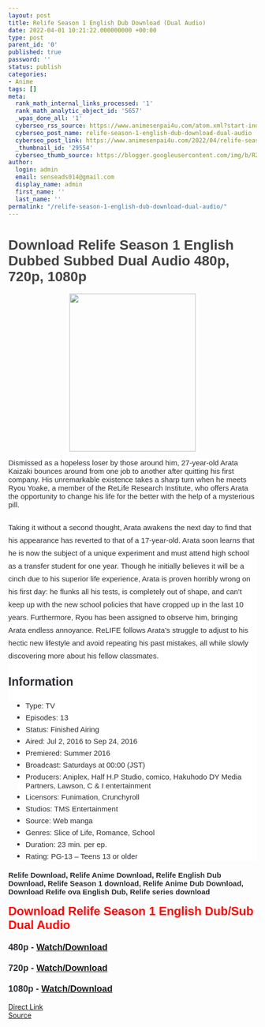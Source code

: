```yaml
---
layout: post
title: Relife Season 1 English Dub Download (Dual Audio)
date: 2022-04-01 10:21:22.000000000 +00:00
type: post
parent_id: '0'
published: true
password: ''
status: publish
categories:
- Anime
tags: []
meta:
  rank_math_internal_links_processed: '1'
  rank_math_analytic_object_id: '5657'
  _wpas_done_all: '1'
  cyberseo_rss_source: https://www.animesenpai4u.com/atom.xml?start-index=151&max-results=150
  cyberseo_post_name: relife-season-1-english-dub-download-dual-audio
  cyberseo_post_link: https://www.animesenpai4u.com/2022/04/relife-season-1-english-dub-download.html
  _thumbnail_id: '29554'
  cyberseo_thumb_source: https://blogger.googleusercontent.com/img/b/R29vZ2xl/AVvXsEhhGLne3eZjCGNlCXFZ5Pe8pPBZrEcquwmM5MEY58H8P1mLLPmJ0Lm2NjgLYUL6deKlUGABVcKTAiFXN9gROo4JNx04GtHJQD7l7NkmmOqdYzoKXTs9X8zt3TXLrz3xe74fA3O114WmHkMeCBhJGoq_fcpL5S9lRmDiPzReIDNrRuQq7doVG5MIY0Q3/s320/lasfrikadasdedeone-20220328-0001.jpg
author:
  login: admin
  email: senseads014@gmail.com
  display_name: admin
  first_name: ''
  last_name: ''
permalink: "/relife-season-1-english-dub-download-dual-audio/"
---
```

<h1 style="text-align: left;"><span style="color: #444444; font-family: arial;">Download Relife Season 1 English Dubbed Subbed Dual Audio 480p, 720p, 1080p</span></h1>
<div class="separator" style="clear: both; text-align: center;"><a href="https://blogger.googleusercontent.com/img/b/R29vZ2xl/AVvXsEhhGLne3eZjCGNlCXFZ5Pe8pPBZrEcquwmM5MEY58H8P1mLLPmJ0Lm2NjgLYUL6deKlUGABVcKTAiFXN9gROo4JNx04GtHJQD7l7NkmmOqdYzoKXTs9X8zt3TXLrz3xe74fA3O114WmHkMeCBhJGoq_fcpL5S9lRmDiPzReIDNrRuQq7doVG5MIY0Q3/s900/lasfrikadasdedeone-20220328-0001.jpg" style="margin-left: 1em; margin-right: 1em;"><span style="font-family: arial;"><img border="0" data-original-height="900" data-original-width="720" height="320" src="{{ site.baseurl }}/assets/2022/04/lasfrikadasdedeone-20220328-0001.jpg" width="256" /></span></a></div>
<p><span style="background-color: white; color: #2c2f34; font-family: arial; font-size: 15px;">Dismissed as a hopeless loser by those around him, 27-year-old Arata Kaizaki bounces around from one job to another after quitting his first company. His unremarkable existence takes a sharp turn when he meets Ryou Yoake, a member of the ReLife Research Institute, who offers Arata the opportunity to change his life for the better with the help of a mysterious pill.</span>
<p style="background-color: white; border: 0px; box-sizing: border-box; color: #2c2f34; font-size: 15px; line-height: 26px; list-style: none; margin: 0px 0px 25px; outline: none; padding: 0px;"></p>
<p style="background-color: white; border: 0px; box-sizing: border-box; color: #2c2f34; font-size: 15px; line-height: 26px; list-style: none; margin: 0px; outline: none; padding: 0px;"><span style="font-family: arial;">Taking it without a second thought, Arata awakens the next day to find that his appearance has reverted to that of a 17-year-old. Arata soon learns that he is now the subject of a unique experiment and must attend high school as a transfer student for one year. Though he initially believes it will be a cinch due to his superior life experience, Arata is proven horribly wrong on his first day: he flunks all his tests, is completely out of shape, and can’t keep up with the new school policies that have cropped up in the last 10 years. Furthermore, Ryou has been assigned to observe him, bringing Arata endless annoyance. ReLIFE follows Arata’s struggle to adjust to his hectic new lifestyle and avoid repeating his past mistakes, all while slowly discovering more about his fellow classmates.</span></p>
<p style="background-color: white; border: 0px; box-sizing: border-box; color: #2c2f34; font-size: 15px; line-height: 26px; list-style: none; margin: 0px; outline: none; padding: 0px;"><span style="font-family: arial;"><br /></span></p>
<p style="background-color: white; border: 0px; box-sizing: border-box; color: #2c2f34; line-height: 26px; list-style: none; margin: 0px; outline: none; padding: 0px;"><span style="font-family: arial; font-size: x-large;"><b>Information</b></span></p>
<p style="background-color: white; border: 0px; box-sizing: border-box; color: #2c2f34; font-size: 15px; line-height: 26px; list-style: none; margin: 0px; outline: none; padding: 0px;"><span style="font-family: arial;"><br /></span></p>
<ul style="background-color: white; border: 0px; box-sizing: border-box; color: #2c2f34; font-size: 15px; list-style: none; margin: 0px 0px 20px 20px; outline: none; padding: 0px 0px 0px 15px;">
<li style="border: 0px; box-sizing: border-box; list-style: none disc; margin: 0px 0px 5px; outline: none; padding: 0px;"><span style="font-family: arial;">Type: TV</span></li>
<li style="border: 0px; box-sizing: border-box; list-style: none disc; margin: 0px 0px 5px; outline: none; padding: 0px;"><span style="font-family: arial;">Episodes: 13</span></li>
<li style="border: 0px; box-sizing: border-box; list-style: none disc; margin: 0px 0px 5px; outline: none; padding: 0px;"><span style="font-family: arial;">Status: Finished Airing</span></li>
<li style="border: 0px; box-sizing: border-box; list-style: none disc; margin: 0px 0px 5px; outline: none; padding: 0px;"><span style="font-family: arial;">Aired: Jul 2, 2016 to Sep 24, 2016</span></li>
<li style="border: 0px; box-sizing: border-box; list-style: none disc; margin: 0px 0px 5px; outline: none; padding: 0px;"><span style="font-family: arial;">Premiered: Summer 2016</span></li>
<li style="border: 0px; box-sizing: border-box; list-style: none disc; margin: 0px 0px 5px; outline: none; padding: 0px;"><span style="font-family: arial;">Broadcast: Saturdays at 00:00 (JST)</span></li>
<li style="border: 0px; box-sizing: border-box; list-style: none disc; margin: 0px 0px 5px; outline: none; padding: 0px;"><span style="font-family: arial;">Producers: Aniplex, Half H.P Studio, comico, Hakuhodo DY Media Partners, Lawson, C &amp; I entertainment</span></li>
<li style="border: 0px; box-sizing: border-box; list-style: none disc; margin: 0px 0px 5px; outline: none; padding: 0px;"><span style="font-family: arial;">Licensors: Funimation, Crunchyroll</span></li>
<li style="border: 0px; box-sizing: border-box; list-style: none disc; margin: 0px 0px 5px; outline: none; padding: 0px;"><span style="font-family: arial;">Studios: TMS Entertainment</span></li>
<li style="border: 0px; box-sizing: border-box; list-style: none disc; margin: 0px 0px 5px; outline: none; padding: 0px;"><span style="font-family: arial;">Source: Web manga</span></li>
<li style="border: 0px; box-sizing: border-box; list-style: none disc; margin: 0px 0px 5px; outline: none; padding: 0px;"><span style="font-family: arial;">Genres: Slice of Life, Romance, School</span></li>
<li style="border: 0px; box-sizing: border-box; list-style: none disc; margin: 0px 0px 5px; outline: none; padding: 0px;"><span style="font-family: arial;">Duration: 23 min. per ep.</span></li>
<li style="border: 0px; box-sizing: border-box; list-style: none disc; margin: 0px 0px 5px; outline: none; padding: 0px;"><span style="font-family: arial;">Rating: PG-13 – Teens 13 or older</span></li>
</ul>
<div><span style="color: #2c2f34; font-family: arial;"><span style="font-size: 15px;"><b>Relife Download, Relife Anime Download, Relife English Dub Download, Relife Season 1 download, Relife Anime Dub Download, Download Relife ova English Dub, Relife series download</b></span></span></div>
<div><span style="color: #2c2f34; font-family: arial;"><span style="font-size: 15px;"><b><br /></b></span></span></div>
<div style="text-align: left;"><span style="color: red; font-family: arial; font-size: x-large;"><b>Download Relife Season 1 English Dub/Sub Dual Audio</b></span></div>
<div><span style="color: #2c2f34; font-family: arial; font-size: large;"><b><br /></b></span></div>
<div><span style="color: #2c2f34; font-family: arial; font-size: large;"><b>480p - <a href="https://drive.google.com/folderview?id=13xMa0xJReuiXWMwPjVnDxRUszrLaULjP" target="_blank" rel="noopener">Watch/Download</a></b></span></div>
<div><span style="color: #2c2f34; font-family: arial; font-size: large;"><b><br /></b></span></div>
<div><span style="color: #2c2f34; font-family: arial; font-size: large;"><b>720p - <a href="https://drive.google.com/folderview?id=13xMa0xJReuiXWMwPjVnDxRUszrLaULjP" target="_blank" rel="noopener">Watch/Download</a></b></span></div>
<div><span style="color: #2c2f34; font-family: arial; font-size: large;"><b><br /></b></span></div>
<div><span style="color: #2c2f34; font-family: arial; font-size: large;"><b>1080p - <a href="https://drive.google.com/folderview?id=13xMa0xJReuiXWMwPjVnDxRUszrLaULjP" target="_blank" rel="noopener">Watch/Download</a></b></span></div>
<div><span style="color: #2c2f34; font-family: arial;"><span style="font-size: 15px;"><b><br /></b></span></span></div>
<link rel="stylesheet" href="https://cdnjs.cloudflare.com/ajax/libs/font-awesome/4.7.0/css/font-awesome.min.css" />
<div class="divbtn"> <a href="https://handymansurrender.com/fihup8buzv?key=94550f7ce39444073321dde3b8782f97" class="btn"><i class="fa fa-download"></i> Direct Link</a> <br /><a href="https://www.animesenpai4u.com/2022/04/relife-season-1-english-dub-download.html">Source</a> </div>
